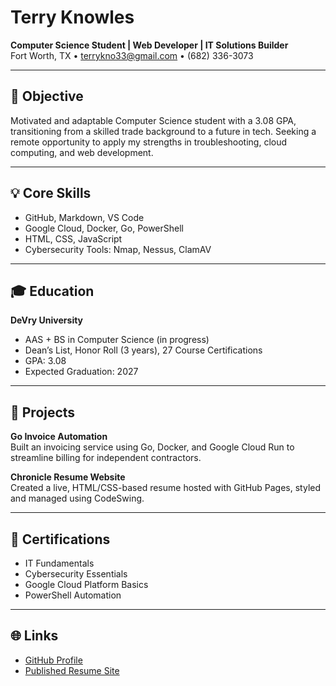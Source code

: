 # Terry Knowles

**Computer Science Student | Web Developer | IT Solutions Builder**  
Fort Worth, TX • terrykno33@gmail.com • (682) 336-3073

---

## 🎯 Objective  
Motivated and adaptable Computer Science student with a 3.08 GPA, transitioning from a skilled trade background to a future in tech. Seeking a remote opportunity to apply my strengths in troubleshooting, cloud computing, and web development.

---

## 💡 Core Skills  
- GitHub, Markdown, VS Code  
- Google Cloud, Docker, Go, PowerShell  
- HTML, CSS, JavaScript  
- Cybersecurity Tools: Nmap, Nessus, ClamAV

---

## 🎓 Education  
**DeVry University**  
- AAS + BS in Computer Science (in progress)  
- Dean’s List, Honor Roll (3 years), 27 Course Certifications  
- GPA: 3.08  
- Expected Graduation: 2027

---

## 💼 Projects  
**Go Invoice Automation**  
Built an invoicing service using Go, Docker, and Google Cloud Run to streamline billing for independent contractors.

**Chronicle Resume Website**  
Created a live, HTML/CSS-based resume hosted with GitHub Pages, styled and managed using CodeSwing.

---

## 🧾 Certifications  
- IT Fundamentals  
- Cybersecurity Essentials  
- Google Cloud Platform Basics  
- PowerShell Automation  

---

## 🌐 Links  
- [GitHub Profile](https://github.com/terrykno33)  
- [Published Resume Site](https://terrykno33.github.io/PathWay-Assignment/)